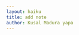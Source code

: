 ```yaml
---
layout: haiku
title: add note
author: Kusal Madura yapa
---
```


<html>
<head>
<title></title>
</head>
</html>
